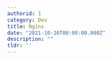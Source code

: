 ```yaml
---
authorid: 1
category: Dev
title: Nginx
date: "2021-10-10T00:00:00.000Z"
description: ""
tldr: ''
---
```


